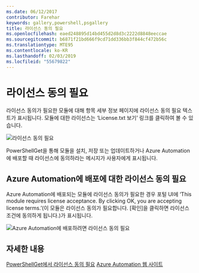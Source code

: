 ```yaml
---
ms.date: 06/12/2017
contributor: Farehar
keywords: gallery,powershell,psgallery
title: 라이선스 동의 필요
ms.openlocfilehash: eaed248895d14bd455d2d8d3c2222d8848eeccae
ms.sourcegitcommit: b6871f21bd666f9cd71dd336bb3f844cf472b56c
ms.translationtype: MTE95
ms.contentlocale: ko-KR
ms.lasthandoff: 02/03/2019
ms.locfileid: "55679822"
---
```

# <a name="require-license-acceptance"></a>라이선스 동의 필요

라이선스 동의가 필요한 모듈에 대해 항목 세부 정보 페이지에 라이선스 동의 필요 텍스트가 표시됩니다. 모듈에 대한 라이선스는 ‘License.txt 보기’ 링크를 클릭하여 볼 수 있습니다.

![라이선스 동의 필요](../../Images/RequireLicenseAcceptance.png)

PowerShellGet을 통해 모듈을 설치, 저장 또는 업데이트하거나 Azure Automation에 배포할 때 라이선스에 동의하라는 메시지가 사용자에게 표시됩니다.

## <a name="require-license-acceptance-on-deploy-to-azure-automation"></a>Azure Automation에 배포에 대한 라이선스 동의 필요

Azure Automation에 배포되는 모듈에 라이선스 동의가 필요한 경우 포털 UI에 ‘This module requires license acceptance. By clicking OK, you are accepting license terms.’(이 모듈은 라이선스 동의가 필요합니다. [확인]을 클릭하면 라이선스 조건에 동의하게 됩니다.)가 표시됩니다.

![Azure Automation에 배포하려면 라이선스 동의 필요](../../Images/DeployToAzureAutomationRequireLicenseAcceptanceDisclaimer.png)

## <a name="more-details"></a>자세한 내용

[PowerShellGet에서 라이선스 동의 필요](../../concepts/module-license-acceptance.md)
[Azure Automation 웹 사이트](/azure/automation)
